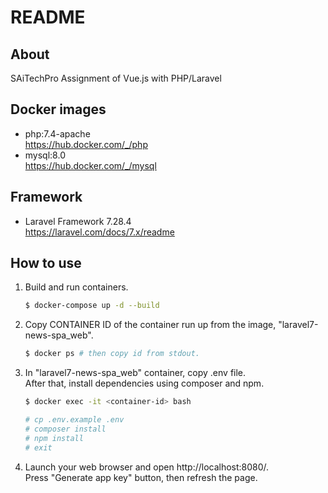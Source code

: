 # README

## About

SAiTechPro Assignment of Vue.js with PHP/Laravel

## Docker images

* php:7.4-apache  
  https://hub.docker.com/_/php
* mysql:8.0  
  https://hub.docker.com/_/mysql

## Framework

* Laravel Framework 7.28.4  
  https://laravel.com/docs/7.x/readme

## How to use

1. Build and run containers.

    ```bash
    $ docker-compose up -d --build
    ```

2. Copy CONTAINER ID of the container run up from the image, "laravel7-news-spa_web".

    ```bash
    $ docker ps # then copy id from stdout.
    ```

3. In "laravel7-news-spa_web" container, copy .env file.  
   After that, install dependencies using composer and npm.

    ```bash
    $ docker exec -it <container-id> bash

    # cp .env.example .env
    # composer install
    # npm install
    # exit
    ```

4. Launch your web browser and open http://localhost:8080/.  
   Press "Generate app key" button, then refresh the page.
